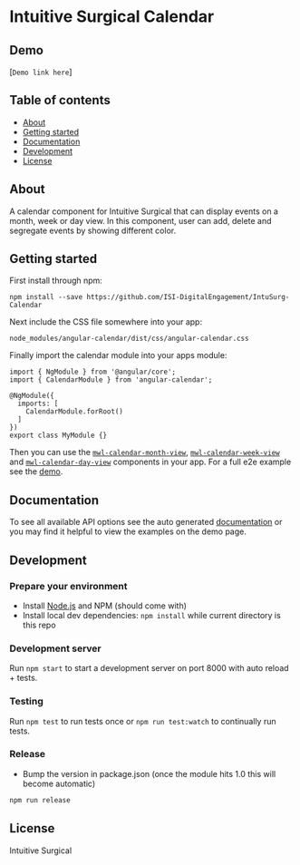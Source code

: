# Intuitive Surgical Calendar

## Demo
[`Demo link here`]

## Table of contents

- [About](#about)
- [Getting started](#getting-started)
- [Documentation](#documentation)
- [Development](#development)
- [License](#licence)

## About

A calendar component for Intuitive Surgical that can display events on a month, week or day view. In this component, user can add, delete and segregate events by showing different color.

## Getting started

First install through npm:
```
npm install --save https://github.com/ISI-DigitalEngagement/IntuSurg-Calendar
```

Next include the CSS file somewhere into your app:
```
node_modules/angular-calendar/dist/css/angular-calendar.css
```

Finally import the calendar module into your apps module:
```
import { NgModule } from '@angular/core';
import { CalendarModule } from 'angular-calendar';

@NgModule({
  imports: [
    CalendarModule.forRoot()
  ]
})
export class MyModule {}
```

Then you can use the [`mwl-calendar-month-view`](https://mattlewis92.github.io/angular-calendar/docs/components/CalendarMonthViewComponent.html), [`mwl-calendar-week-view`](https://mattlewis92.github.io/angular-calendar/docs/components/CalendarWeekViewComponent.html) and [`mwl-calendar-day-view`](https://mattlewis92.github.io/angular-calendar/docs/components/CalendarDayViewComponent.html) components in your app. For a full e2e example see the [demo](https://mattlewis92.github.io/angular-calendar/demos/#/kitchen-sink). 


## Documentation
To see all available API options see the auto generated [documentation](https://pratiknahate.github.io/IntuSurg-Calendar/) or you may find it helpful to view the examples on the demo page.

## Development

### Prepare your environment
* Install [Node.js](http://nodejs.org/) and NPM (should come with)
* Install local dev dependencies: `npm install` while current directory is this repo

### Development server
Run `npm start` to start a development server on port 8000 with auto reload + tests.

### Testing
Run `npm test` to run tests once or `npm run test:watch` to continually run tests.

### Release
* Bump the version in package.json (once the module hits 1.0 this will become automatic)
```bash
npm run release
```

## License

Intuitive Surgical
